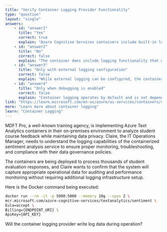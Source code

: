 ```yaml
---
title: "Verify Container Logging Provider Functionality"
type: "question"
layout: "single"
answers:
    - id: "answer1"
      title: "Yes"
      correct: true
      explain: "Azure Cognitive Services containers include built-in logging providers that automatically capture and write operational data, including requests, responses, and system events."
    - id: "answer2"
      title: "No"
      correct: false
      explain: "The container does include logging functionality that writes operational data for monitoring, debugging, and compliance purposes."
    - id: "answer3"
      title: "Only with external logging configuration"
      correct: false
      explain: "While external logging can be configured, the container has built-in logging capabilities that work without additional external configuration."
    - id: "answer4"
      title: "Only when debugging is enabled"
      correct: false
      explain: "Container logging operates by default and is not dependent on specific debugging modes being enabled."
link: "https://learn.microsoft.com/en-us/azure/ai-services/containers/container-howto"
more: "Learn more about container logging"
learn: "Container Logging"
---
```


MDFT Pro, a well-known training agency, is implementing Azure Text Analytics containers in their on-premises environment to analyze student course feedback while maintaining data privacy. Claire, the IT Operations Manager, needs to understand the logging capabilities of the containerized sentiment analysis service to ensure proper monitoring, troubleshooting, and compliance with their data governance policies. 

The containers are being deployed to process thousands of student evaluation responses, and Claire wants to confirm that the system will capture appropriate operational data for auditing and performance monitoring without requiring additional logging infrastructure setup.

Here is the Docker command being executed:

```bash
docker run --rm -it -p 5000:5000 --memory 10g --cpus 2 \
mcr.microsoft.com/azure-cognitive-services/textanalytics/sentiment \
Eula=accept \
Billing={ENDPOINT_URI} \
ApiKey={API_KEY}
```

Will the container logging provider write log data during operation?
